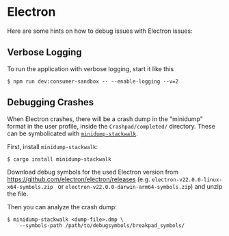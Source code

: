 # Electron

Here are some hints on how to debug issues with Electron issues:

## Verbose Logging

To run the application with verbose logging, start it like this

    $ npm run dev:consumer-sandbox -- --enable-logging --v=2

## Debugging Crashes

When Electron crashes, there will be a crash dump in the "minidump" format in the user profile,
inside the `Crashpad/completed/` directory. These can be symbolicated with
[`minidump-stackwalk`](https://crates.io/crates/minidump-stackwalk).

First, install `minidump-stackwalk`:

    $ cargo install minidump-stackwalk

Download debug symbols for the used Electron version from
<https://github.com/electron/electron/releases> (e.g.
`electron-v22.0.0-linux-x64-symbols.zip ` or
`electron-v22.0.0-darwin-arm64-symbols.zip`) and unzip the file.

Then you can analyze the crash dump:

    $ minidump-stackwalk <dump-file>.dmp \
        --symbols-path /path/to/debugsymbols/breakpad_symbols/
